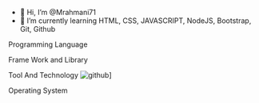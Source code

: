 - 👋 Hi, I’m @Mrahmani71
- 🌱 I’m currently learning HTML, CSS, JAVASCRIPT, NodeJS, Bootstrap, Git, Github


Programming Language

Frame Work and Library

Tool And Technology
![github](https://img.shields.io/badge/GitHub-000000?style=for-the-badge&logo=GitHub&logoColor=white)]

Operating System
